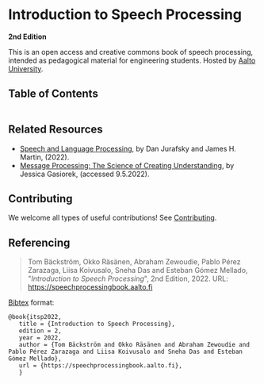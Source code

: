 # Introduction to Speech Processing
**2nd Edition**


This is an open access and creative commons book of speech processing, intended as pedagogical material for engineering students. Hosted by [Aalto University](https://aalto.fi).

## Table of Contents

```{tableofcontents}
```

## Related Resources
- [Speech and Language Processing](https://web.stanford.edu/~jurafsky/slp3/), by Dan Jurafsky and James H. Martin, (2022).
- [Message Processing: The Science of Creating Understanding](http://pressbooks-dev.oer.hawaii.edu/messageprocessing/), by Jessica Gasiorek, (accessed 9.5.2022).


## Contributing

   We welcome all types of useful contributions! See [Contributing](contributing.md).

## Referencing

> Tom Bäckström, Okko Räsänen, Abraham Zewoudie, Pablo Pérez Zarazaga, Liisa Koivusalo, Sneha Das and Esteban Gómez Mellado, "*Introduction to Speech Processing*", 2nd Edition, 2022. URL: https://speechprocessingbook.aalto.fi

[Bibtex](http://www.bibtex.org/) format:

    @book{itsp2022,
       title = {Introduction to Speech Processing},
       edition = 2,
       year = 2022,
       author = {Tom Bäckström and Okko Räsänen and Abraham Zewoudie and Pablo Pérez Zarazaga and Liisa Koivusalo and Sneha Das and Esteban Gómez Mellado},
       url = {https://speechprocessingbook.aalto.fi},
       }
